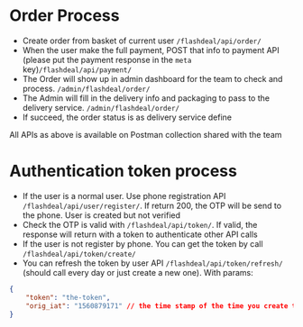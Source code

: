 # Order Process


- Create order from basket of current user `/flashdeal/api/order/`
- When the user make the full payment, POST that info to payment API (please put the payment response in the `meta` key)`/flashdeal/api/payment/`
- The Order will show up in admin dashboard for the team to check and process. `/admin/flashdeal/order/`
- The Admin will fill in the delivery info and packaging to pass to the delivery service. `/admin/flashdeal/order/`
- If succeed, the order status is as delivery service define 

All APIs as above is available on Postman collection shared with the team

# Authentication token process

- If the user is a normal user. Use phone registration API `/flashdeal/api/user/register/`. 
If return 200, the OTP will be send to the phone. User is created but not verified
- Check the OTP is valid with `/flashdeal/api/token/`. If valid, the response will return with a token to authenticate other API calls
- If the user is not register by phone. You can get the token by call `/flashdeal/api/token/create/`
- You can refresh the token by user API `/flashdeal/api/token/refresh/` (should call every day or just create a new one). With params:
```json
{
	"token": "the-token",
	"orig_iat": "1560879171" // the time stamp of the time you create the token.
}
```
